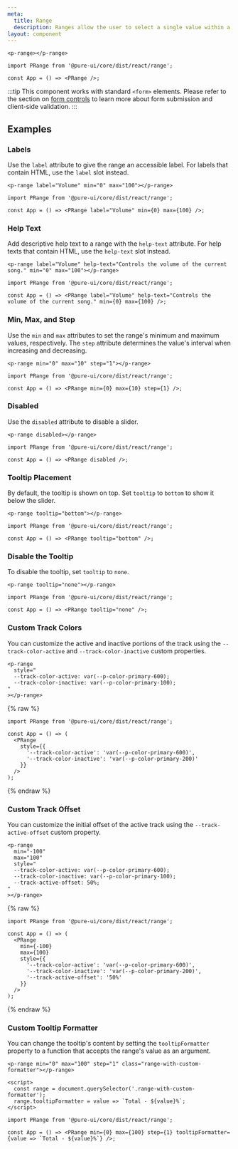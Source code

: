 ```yaml
---
meta:
  title: Range
  description: Ranges allow the user to select a single value within a given range using a slider.
layout: component
---
```


```html:preview
<p-range></p-range>
```

```jsx:react
import PRange from '@pure-ui/core/dist/react/range';

const App = () => <PRange />;
```

:::tip
This component works with standard `<form>` elements. Please refer to the section on [form controls](/getting-started/form-controls) to learn more about form submission and client-side validation.
:::

## Examples

### Labels

Use the `label` attribute to give the range an accessible label. For labels that contain HTML, use the `label` slot instead.

```html:preview
<p-range label="Volume" min="0" max="100"></p-range>
```

```jsx:react
import PRange from '@pure-ui/core/dist/react/range';

const App = () => <PRange label="Volume" min={0} max={100} />;
```

### Help Text

Add descriptive help text to a range with the `help-text` attribute. For help texts that contain HTML, use the `help-text` slot instead.

```html:preview
<p-range label="Volume" help-text="Controls the volume of the current song." min="0" max="100"></p-range>
```

```jsx:react
import PRange from '@pure-ui/core/dist/react/range';

const App = () => <PRange label="Volume" help-text="Controls the volume of the current song." min={0} max={100} />;
```

### Min, Max, and Step

Use the `min` and `max` attributes to set the range's minimum and maximum values, respectively. The `step` attribute determines the value's interval when increasing and decreasing.

```html:preview
<p-range min="0" max="10" step="1"></p-range>
```

```jsx:react
import PRange from '@pure-ui/core/dist/react/range';

const App = () => <PRange min={0} max={10} step={1} />;
```

### Disabled

Use the `disabled` attribute to disable a slider.

```html:preview
<p-range disabled></p-range>
```

```jsx:react
import PRange from '@pure-ui/core/dist/react/range';

const App = () => <PRange disabled />;
```

### Tooltip Placement

By default, the tooltip is shown on top. Set `tooltip` to `bottom` to show it below the slider.

```html:preview
<p-range tooltip="bottom"></p-range>
```

```jsx:react
import PRange from '@pure-ui/core/dist/react/range';

const App = () => <PRange tooltip="bottom" />;
```

### Disable the Tooltip

To disable the tooltip, set `tooltip` to `none`.

```html:preview
<p-range tooltip="none"></p-range>
```

```jsx:react
import PRange from '@pure-ui/core/dist/react/range';

const App = () => <PRange tooltip="none" />;
```

### Custom Track Colors

You can customize the active and inactive portions of the track using the `--track-color-active` and `--track-color-inactive` custom properties.

```html:preview
<p-range
  style="
  --track-color-active: var(--p-color-primary-600);
  --track-color-inactive: var(--p-color-primary-100);
"
></p-range>
```

{% raw %}

```jsx:react
import PRange from '@pure-ui/core/dist/react/range';

const App = () => (
  <PRange
    style={{
      '--track-color-active': 'var(--p-color-primary-600)',
      '--track-color-inactive': 'var(--p-color-primary-200)'
    }}
  />
);
```

{% endraw %}

### Custom Track Offset

You can customize the initial offset of the active track using the `--track-active-offset` custom property.

```html:preview
<p-range
  min="-100"
  max="100"
  style="
  --track-color-active: var(--p-color-primary-600);
  --track-color-inactive: var(--p-color-primary-100);
  --track-active-offset: 50%;
"
></p-range>
```

{% raw %}

```jsx:react
import PRange from '@pure-ui/core/dist/react/range';

const App = () => (
  <PRange
    min={-100}
    max={100}
    style={{
      '--track-color-active': 'var(--p-color-primary-600)',
      '--track-color-inactive': 'var(--p-color-primary-200)',
      '--track-active-offset': '50%'
    }}
  />
);
```

{% endraw %}

### Custom Tooltip Formatter

You can change the tooltip's content by setting the `tooltipFormatter` property to a function that accepts the range's value as an argument.

```html:preview
<p-range min="0" max="100" step="1" class="range-with-custom-formatter"></p-range>

<script>
  const range = document.querySelector('.range-with-custom-formatter');
  range.tooltipFormatter = value => `Total - ${value}%`;
</script>
```

```jsx:react
import PRange from '@pure-ui/core/dist/react/range';

const App = () => <PRange min={0} max={100} step={1} tooltipFormatter={value => `Total - ${value}%`} />;
```
